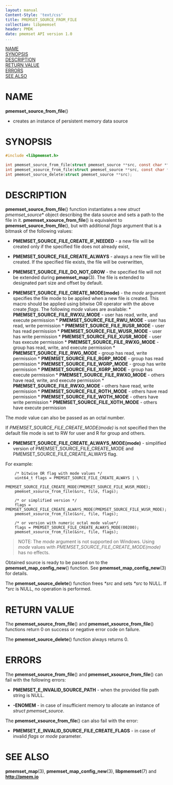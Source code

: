 ```yaml
---
layout: manual
Content-Style: 'text/css'
title: PMEMSET_SOURCE_FROM_FILE
collection: libpmemset
header: PMDK
date: pmemset API version 1.0
...
```


[comment]: <> (SPDX-License-Identifier: BSD-3-Clause)
[comment]: <> (Copyright 2020-2021, Intel Corporation)

[comment]: <> (pmemset_source_from_file.3 -- man page for pmemset_source_from_file)

[NAME](#name)<br />
[SYNOPSIS](#synopsis)<br />
[DESCRIPTION](#description)<br />
[RETURN VALUE](#return-value)<br />
[ERRORS](#errors)<br />
[SEE ALSO](#see-also)<br />

# NAME #

**pmemset_source_from_file**()
- creates an instance of persistent memory data source

# SYNOPSIS #

```c
#include <libpmemset.h>

int pmemset_source_from_file(struct pmemset_source **src, const char *file);
int pmemset_xsource_from_file(struct pmemset_source **src, const char *file, uint64_t flags);
int pmemset_source_delete(struct pmemset_source **src);

```

# DESCRIPTION #

**pmemset_source_from_file**() function instantiates a new *struct pmemset_source** object
describing the data source and sets a path to the file in it.
**pmemset_xsource_from_file**() is equivalent to **pmemset_source_from_file**(), but with
additional *flags* argument that is a bitmask of the following values:

* **PMEMSET_SOURCE_FILE_CREATE_IF_NEEDED** - a new file will be created only if the specified file does not already exist,

* **PMEMSET_SOURCE_FILE_CREATE_ALWAYS** - always a new file will be created. If the specified file exists, the file will be overwritten,

* **PMEMSET_SOURCE_FILE_DO_NOT_GROW** - the specified file will not be extended during **pmemset_map**(3). The file is extended to
designated part size and offset by default.

* **PMEMSET_SOURCE_FILE_CREATE_MODE(mode)** - the *mode* argument specifies the file mode to be
        applied when a new file is created. This macro should be applied using bitwise OR operator with the above create *flags*.
        The following *mode* values are available:
        * **PMEMSET_SOURCE_FILE_RWXU_MODE** - user has read, write, and execute permission
        * **PMEMSET_SOURCE_FILE_RWU_MODE** - user has read, write permission
        * **PMEMSET_SOURCE_FILE_RUSR_MODE** - user has read permission
        * **PMEMSET_SOURCE_FILE_WUSR_MODE** - user has write permission
        * **PMEMSET_SOURCE_FILE_XUSR_MODE** - user has execute permission
        * **PMEMSET_SOURCE_FILE_RWXG_MODE** - group has read, write, and execute permission
        * **PMEMSET_SOURCE_FILE_RWG_MODE** - group has read, write permission
        * **PMEMSET_SOURCE_FILE_RGRP_MODE** - group has read permission
        * **PMEMSET_SOURCE_FILE_WGRP_MODE** - group has write permission
        * **PMEMSET_SOURCE_FILE_XGRP_MODE** - group has execute permission
        * **PMEMSET_SOURCE_FILE_RWXO_MODE** - others have read, write, and execute permission
        * **PMEMSET_SOURCE_FILE_RWXO_MODE** - others have read, write permission
        * **PMEMSET_SOURCE_FILE_ROTH_MODE** - others have read permission
        * **PMEMSET_SOURCE_FILE_WOTH_MODE** - others have write permission
        * **PMEMSET_SOURCE_FILE_XOTH_MODE** - others have execute permission

The *mode* value can also be passed as an octal number.

If *PMEMSET_SOURCE_FILE_CREATE_MODE(mode)* is not specified then the default file mode is set
to RW for user and R for group and others.

* **PMEMSET_SOURCE_FILE_CREATE_ALWAYS_MODE(mode)** - simplified version of PMEMSET_SOURCE_FILE_CREATE_MODE and
        PMEMSET_SOURCE_FILE_CREATE_ALWAYS flag.

For example:
```
    /* bitwise OR flag with mode values */
	uint64_t flags = PMEMSET_SOURCE_FILE_CREATE_ALWAYS | \
		PMEMSET_SOURCE_FILE_CREATE_MODE(PMEMSET_SOURCE_FILE_WUSR_MODE);
	pmemset_xsource_from_file(&src, file, flags);

    /* or simplified version */
    flags = PMEMSET_SOURCE_FILE_CREATE_ALWAYS_MODE(PMEMSET_SOURCE_FILE_WUSR_MODE);
    pmemset_xsource_from_file(&src, file, flags);

    /* or version with numeric octal mode value*/
    flags = PMEMSET_SOURCE_FILE_CREATE_ALWAYS_MODE(00200);
    pmemset_xsource_from_file(&src, file, flags);
```

>NOTE: The *mode* argument is not supported on Windows.
Using *mode* values with *PMEMSET_SOURCE_FILE_CREATE_MODE(mode)* has no effects.

Obtained source is ready to be passed on to the **pmemset_map_config_new**() function.
See **pmemset_map_config_new**(3) for details.

The **pmemset_source_delete**() function frees *\*src* and sets *\*src* to NULL. If *\*src* is NULL, no operation is performed.

# RETURN VALUE #

The **pmemset_source_from_file**() and **pmemset_xsource_from_file**() functions
return 0 on success or negative error code on failure.

The **pmemset_source_delete**() function always returns 0.

# ERRORS #

The **pmemset_source_from_file**() and **pmemset_xsource_from_file**() can fail
with the following errors:

* **PMEMSET_E_INVALID_SOURCE_PATH** - when the provided file path string is NULL.

* **-ENOMEM** - in case of insufficient memory to allocate an instance
of *struct pmemset_source*.

The **pmemset_xsource_from_file**() can also fail with the error:

* **PMEMSET_E_INVALID_SOURCE_FILE_CREATE_FLAGS** - in case of invalid *flags* or *mode*
parameter.

# SEE ALSO #

**pmemset_map**(3), **pmemset_map_config_new**(3),
**libpmemset**(7) and **<http://pmem.io>**
